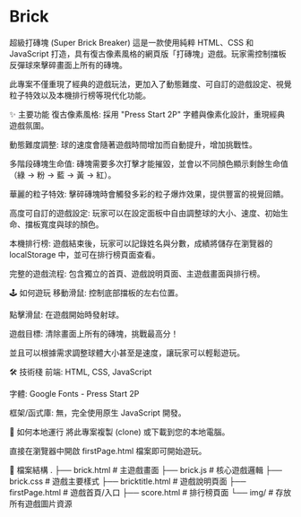 # Brick
超級打磚塊 (Super Brick Breaker)
這是一款使用純粹 HTML、CSS 和 JavaScript 打造，具有復古像素風格的網頁版「打磚塊」遊戲。玩家需控制擋板反彈球來擊碎畫面上所有的磚塊。

此專案不僅重現了經典的遊戲玩法，更加入了動態難度、可自訂的遊戲設定、視覺粒子特效以及本機排行榜等現代化功能。

✨ 主要功能
復古像素風格: 採用 "Press Start 2P" 字體與像素化設計，重現經典遊戲氛圍。

動態難度調整: 球的速度會隨著遊戲時間增加而自動提升，增加挑戰性。

多階段磚塊生命值: 磚塊需要多次打擊才能摧毀，並會以不同顏色顯示剩餘生命值（綠 -> 粉 -> 藍 -> 黃 -> 紅）。

華麗的粒子特效: 擊碎磚塊時會觸發多彩的粒子爆炸效果，提供豐富的視覺回饋。

高度可自訂的遊戲設定: 玩家可以在設定面板中自由調整球的大小、速度、初始生命、擋板寬度與球的顏色。

本機排行榜: 遊戲結束後，玩家可以記錄姓名與分數，成績將儲存在瀏覽器的 localStorage 中，並可在排行榜頁面查看。

完整的遊戲流程: 包含獨立的首頁、遊戲說明頁面、主遊戲畫面與排行榜。

🕹️ 如何遊玩
移動滑鼠: 控制底部擋板的左右位置。

點擊滑鼠: 在遊戲開始時發射球。

遊戲目標: 清除畫面上所有的磚塊，挑戰最高分！

並且可以根據需求調整球體大小甚至是速度，讓玩家可以輕鬆遊玩。

🛠️ 技術棧
前端: HTML, CSS, JavaScript

字體: Google Fonts - Press Start 2P

框架/函式庫: 無，完全使用原生 JavaScript 開發。

🚀 如何本地運行
將此專案複製 (clone) 或下載到您的本地電腦。

直接在瀏覽器中開啟 firstPage.html 檔案即可開始遊玩。

📁 檔案結構
.
├── brick.html          # 主遊戲畫面
├── brick.js            # 核心遊戲邏輯
├── brick.css           # 遊戲主要樣式
├── bricktitle.html     # 遊戲說明頁面
├── firstPage.html      # 遊戲首頁/入口
├── score.html          # 排行榜頁面
└── img/                # 存放所有遊戲圖片資源

